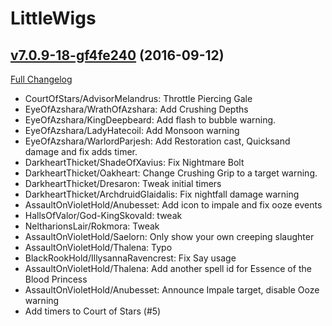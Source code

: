 # LittleWigs

## [v7.0.9-18-gf4fe240](https://github.com/BigWigsMods/LittleWigs/tree/f4fe240dea26dc089815589b0c00ceeefa2000ef) (2016-09-12) [](#top)
[Full Changelog](https://github.com/BigWigsMods/LittleWigs/compare/v7.0.9...f4fe240dea26dc089815589b0c00ceeefa2000ef)

-   CourtOfStars/AdvisorMelandrus: Throttle Piercing Gale  
-   EyeOfAzshara/WrathOfAzshara: Add Crushing Depths  
-   EyeOfAzshara/KingDeepbeard: Add flash to bubble warning.  
-   EyeOfAzshara/LadyHatecoil: Add Monsoon warning  
-   EyeOfAzshara/WarlordParjesh: Add Restoration cast, Quicksand damage and fix adds timer.  
-   DarkheartThicket/ShadeOfXavius: Fix Nightmare Bolt  
-   DarkheartThicket/Oakheart: Change Crushing Grip to a target warning.  
-   DarkheartThicket/Dresaron: Tweak initial timers  
-   DarkheartThicket/ArchdruidGlaidalis: Fix nightfall damage warning  
-   AssaultOnVioletHold/Anubesset: Add icon to impale and fix ooze events  
-   HallsOfValor/God-KingSkovald: tweak  
-   NeltharionsLair/Rokmora: Tweak  
-   AssaultOnVioletHold/Saelorn: Only show your own creeping slaughter  
-   AssaultOnVioletHold/Thalena: Typo  
-   BlackRookHold/IllysannaRavencrest: Fix Say usage  
-   AssaultOnVioletHold/Thalena: Add another spell id for Essence of the Blood Princess  
-   AssaultOnVioletHold/Anubesset: Announce Impale target, disable Ooze warning  
-   Add timers to Court of Stars (#5)  
